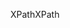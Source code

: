 <span data-ttu-id="e666c-101">XPath</span><span class="sxs-lookup"><span data-stu-id="e666c-101">XPath</span></span>